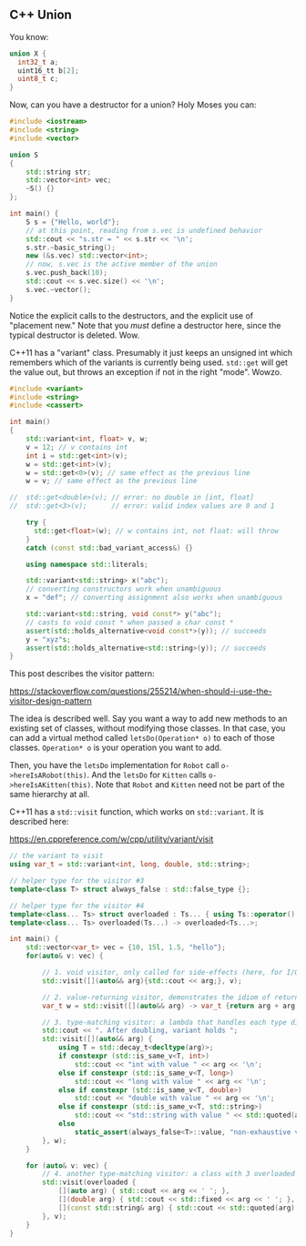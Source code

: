 ## C++ Union

You know:

```cpp
union X {
  int32_t a;
  uint16_tt b[2];
  uint8_t c;
}
```

Now, can you have a destructor for a union? Holy Moses you can:

```cpp
#include <iostream>
#include <string>
#include <vector>

union S
{
    std::string str;
    std::vector<int> vec;
    ~S() {}
};

int main() {
    S s = {"Hello, world"};
    // at this point, reading from s.vec is undefined behavior
    std::cout << "s.str = " << s.str << '\n';
    s.str.~basic_string();
    new (&s.vec) std::vector<int>;
    // now, s.vec is the active member of the union
    s.vec.push_back(10);
    std::cout << s.vec.size() << '\n';
    s.vec.~vector();
}
```

Notice the explicit calls to the destructors, and the explicit use of
"placement new." Note that you *must* define a destructor here, since
the typical destructor is deleted. Wow.

C++11 has a "variant" class. Presumably it just keeps an unsigned int
which remembers which of the variants is currently being used.
`std::get` will get the value out, but throws an exception if not in the
right "mode". Wowzo.

```cpp
#include <variant>
#include <string>
#include <cassert>

int main()
{
    std::variant<int, float> v, w;
    v = 12; // v contains int
    int i = std::get<int>(v);
    w = std::get<int>(v);
    w = std::get<0>(v); // same effect as the previous line
    w = v; // same effect as the previous line

//  std::get<double>(v); // error: no double in [int, float]
//  std::get<3>(v);      // error: valid index values are 0 and 1

    try {
      std::get<float>(w); // w contains int, not float: will throw
    }
    catch (const std::bad_variant_access&) {}

    using namespace std::literals;

    std::variant<std::string> x("abc");
    // converting constructors work when unambiguous
    x = "def"; // converting assignment also works when unambiguous

    std::variant<std::string, void const*> y("abc");
    // casts to void const * when passed a char const *
    assert(std::holds_alternative<void const*>(y)); // succeeds
    y = "xyz"s;
    assert(std::holds_alternative<std::string>(y)); // succeeds
}
```

This post describes the visitor pattern:

  https://stackoverflow.com/questions/255214/when-should-i-use-the-visitor-design-pattern

The idea is described well. Say you want a way to add new methods to an
existing set of classes, without modifying those classes. In that case,
you can add a virtual method called `letsDo(Operation* o)` to each of
those classes. `Operation* o` is your operation you want to add.

Then, you have the `letsDo` implementation for `Robot` call
`o->hereIsARobot(this)`. And the `letsDo` for `Kitten` calls
`o->hereIsAKitten(this)`. Note that `Robot` and `Kitten` need not be
part of the same hierarchy at all.

C++11 has a `std::visit` function, which works on `std::variant`. It is
described here:

  https://en.cppreference.com/w/cpp/utility/variant/visit

```cpp
// the variant to visit
using var_t = std::variant<int, long, double, std::string>;

// helper type for the visitor #3
template<class T> struct always_false : std::false_type {};

// helper type for the visitor #4
template<class... Ts> struct overloaded : Ts... { using Ts::operator()...; };
template<class... Ts> overloaded(Ts...) -> overloaded<Ts...>;

int main() {
    std::vector<var_t> vec = {10, 15l, 1.5, "hello"};
    for(auto& v: vec) {

        // 1. void visitor, only called for side-effects (here, for I/O)
        std::visit([](auto&& arg){std::cout << arg;}, v);

        // 2. value-returning visitor, demonstrates the idiom of returning another variant
        var_t w = std::visit([](auto&& arg) -> var_t {return arg + arg;}, v);

        // 3. type-matching visitor: a lambda that handles each type differently
        std::cout << ". After doubling, variant holds ";
        std::visit([](auto&& arg) {
            using T = std::decay_t<decltype(arg)>;
            if constexpr (std::is_same_v<T, int>)
                std::cout << "int with value " << arg << '\n';
            else if constexpr (std::is_same_v<T, long>)
                std::cout << "long with value " << arg << '\n';
            else if constexpr (std::is_same_v<T, double>)
                std::cout << "double with value " << arg << '\n';
            else if constexpr (std::is_same_v<T, std::string>)
                std::cout << "std::string with value " << std::quoted(arg) << '\n';
            else
                static_assert(always_false<T>::value, "non-exhaustive visitor!");
        }, w);
    }

    for (auto& v: vec) {
        // 4. another type-matching visitor: a class with 3 overloaded operator()'s
        std::visit(overloaded {
            [](auto arg) { std::cout << arg << ' '; },
            [](double arg) { std::cout << std::fixed << arg << ' '; },
            [](const std::string& arg) { std::cout << std::quoted(arg) << ' '; },
        }, v);
    }
}
```
